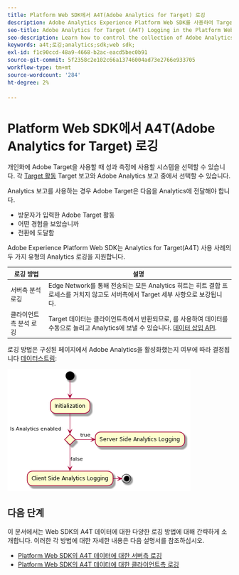 ```yaml
---
title: Platform Web SDK에서 A4T(Adobe Analytics for Target) 로깅
description: Adobe Analytics Experience Platform Web SDK를 사용하여 Target (A4T) 데이터 수집을 제어하는 방법에 대해 알아봅니다.
seo-title: Adobe Analytics for Target (A4T) Logging in the Platform Web SDK
seo-description: Learn how to control the collection of Adobe Analytics for Target (A4T) data using the Experience Platform Web SDK.
keywords: a4t;로깅;analytics;sdk;web sdk;
exl-id: f1c90ccd-48a9-4668-b2ac-eacd5bec0b91
source-git-commit: 5f2358c2e102c66a13746004ad73e2766e933705
workflow-type: tm+mt
source-wordcount: '284'
ht-degree: 2%

---
```


# Platform Web SDK에서 A4T(Adobe Analytics for Target) 로깅

개인화에 Adobe Target을 사용할 때 성과 측정에 사용할 시스템을 선택할 수 있습니다. 각 [Target 활동](https://experienceleague.adobe.com/docs/target/using/activities/target-activities-guide.html) Target 보고와 Adobe Analytics 보고 중에서 선택할 수 있습니다.

Analytics 보고를 사용하는 경우 Adobe Target은 다음을 Analytics에 전달해야 합니다.

* 방문자가 입력한 Adobe Target 활동
* 어떤 경험을 보았습니까
* 전환에 도달함

Adobe Experience Platform Web SDK는 Analytics for Target(A4T) 사용 사례의 두 가지 유형의 Analytics 로깅을 지원합니다.

| 로깅 방법 | 설명 |
| --- | --- |
| 서버측 분석 로깅 | Edge Network를 통해 전송되는 모든 Analytics 히트는 히트 결합 프로세스를 거치지 않고도 서버측에서 Target 세부 사항으로 보강됩니다. |
| 클라이언트 측 분석 로깅 | Target 데이터는 클라이언트측에서 반환되므로, 를 사용하여 데이터를 수동으로 늘리고 Analytics에 보낼 수 있습니다. [데이터 삽입 API](https://experienceleague.adobe.com/docs/analytics/import/c-data-insertion-api.html). |

로깅 방법은 구성된 페이지에서 Adobe Analytics을 활성화했는지 여부에 따라 결정됩니다 [데이터스트림](../../../../datastreams/overview.md):

![로깅 방법 결정 흐름](../assets/analytics-logging.png)

## 다음 단계

이 문서에서는 Web SDK의 A4T 데이터에 대한 다양한 로깅 방법에 대해 간략하게 소개합니다. 이러한 각 방법에 대한 자세한 내용은 다음 설명서를 참조하십시오.

* [Platform Web SDK의 A4T 데이터에 대한 서버측 로깅](./server-side.md)
* [Platform Web SDK의 A4T 데이터에 대한 클라이언트측 로깅](./client-side.md)
